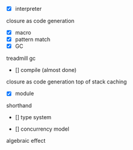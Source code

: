 - [X] interpreter

closure as code generation

- [X] macro
- [X] pattern match
- [X] GC

treadmill gc

- [] compile (almost done)

closure as code generation
top of stack caching

- [X] module

shorthand

- [] type system

- [] concurrency model

algebraic effect

